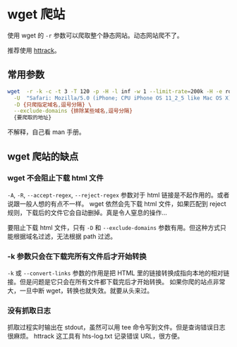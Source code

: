 # wget 爬站

使用 wget 的 `-r` 参数可以爬取整个静态网站。动态网站爬不了。

推荐使用 [httrack](./httrack.md)。

## 常用参数

```sh
wget  -r -k -c -t 3 -T 120 -p -H -l inf -w 1 --limit-rate=200k -H -e robots=off --random-wait --no-check-certificate \
  -U  "Safari: Mozilla/5.0 (iPhone; CPU iPhone OS 11_2_5 like Mac OS X) AppleWebKit/604.5.6 (KHTML, like Gecko) Version/11.0 Mobile/15D60 Safari/604.1" \
  -D {只爬指定域名,逗号分隔} \
  --exclude-domains {排除某些域名,逗号分隔}
  {要爬取的地址}
```

不解释，自己看 man 手册。

## wget 爬站的缺点

### wget 不会阻止下载 html 文件

`-A`, `-R`, `--accept-regex`, `--reject-regex` 参数对于 html 链接是不起作用的。或者说跟一般人想的有点不一样。
wget 依然会先下载 html 文件，如果匹配到 reject 规则，下载后的文件它会自动删掉。真是令人窒息的操作...

要阻止下载 html 文件，只有 `-D` 和 `--exclude-domains` 参数有用。但这种方式只能根据域名过滤，无法根据 path 过滤。

### -k 参数只会在下载完所有文件后才开始转换

`-k` 或 `--convert-links` 参数的作用是把 HTML 里的链接转换成指向本地的相对链接。但是问题是它只会在所有文件都下载完后才开始转换。
如果你爬的站点非常大，一旦中断 wget，转换也就失效。就要从头来过。

### 没有抓取日志

抓取过程实时输出在 stdout，虽然可以用 tee 命令写到文件。但是查询错误日志很麻烦。
httrack 这工具有 hts-log.txt 记录错误 URL，很方便。
